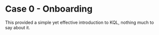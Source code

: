 # Case 0 - Onboarding
This provided a simple yet effective introduction to KQL, nothing much to say about it.
